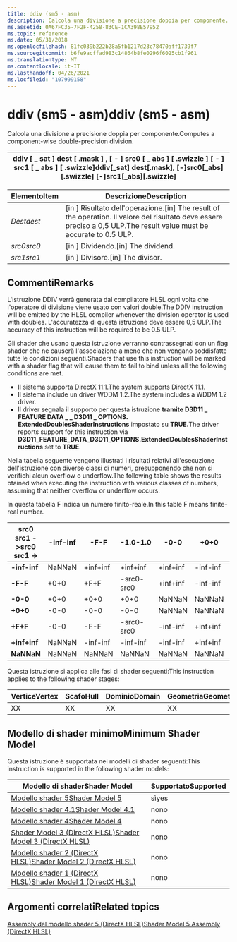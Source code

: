 ```yaml
---
title: ddiv (sm5 - asm)
description: Calcola una divisione a precisione doppia per componente.
ms.assetid: 0A67FC35-7F2F-4258-83CE-1CA398E57952
ms.topic: reference
ms.date: 05/31/2018
ms.openlocfilehash: 81fc039b222b28a5fb1217d23c78470aff1739f7
ms.sourcegitcommit: b6fe9acffad983c14864b8fe0296f6025cb1f961
ms.translationtype: MT
ms.contentlocale: it-IT
ms.lasthandoff: 04/26/2021
ms.locfileid: "107999158"
---
```

# <a name="ddiv-sm5---asm"></a><span data-ttu-id="a8901-103">ddiv (sm5 - asm)</span><span class="sxs-lookup"><span data-stu-id="a8901-103">ddiv (sm5 - asm)</span></span>

<span data-ttu-id="a8901-104">Calcola una divisione a precisione doppia per componente.</span><span class="sxs-lookup"><span data-stu-id="a8901-104">Computes a component-wise double-precision division.</span></span>



| <span data-ttu-id="a8901-105">ddiv \[ \_ sat \] dest \[ .mask \] , \[ - \] src0 \[ \_ abs \] \[ .swizzle \] \[ - \] src1 \[ \_ abs \] \[ .swizzle\]</span><span class="sxs-lookup"><span data-stu-id="a8901-105">ddiv\[\_sat\] dest\[.mask\], \[-\]src0\[\_abs\]\[.swizzle\] \[-\]src1\[\_abs\]\[.swizzle\]</span></span> |
|--------------------------------------------------------------------------------------------|



 



| <span data-ttu-id="a8901-106">Elemento</span><span class="sxs-lookup"><span data-stu-id="a8901-106">Item</span></span>                                                            | <span data-ttu-id="a8901-107">Descrizione</span><span class="sxs-lookup"><span data-stu-id="a8901-107">Description</span></span>                                                                                   |
|-----------------------------------------------------------------|-----------------------------------------------------------------------------------------------|
| <span data-ttu-id="a8901-108"><span id="dest"></span><span id="DEST"></span>*Dest*</span><span class="sxs-lookup"><span data-stu-id="a8901-108"><span id="dest"></span><span id="DEST"></span>*dest*</span></span><br/> | <span data-ttu-id="a8901-109">\[in \] Risultato dell'operazione.</span><span class="sxs-lookup"><span data-stu-id="a8901-109">\[in\] The result of the operation.</span></span> <span data-ttu-id="a8901-110">Il valore del risultato deve essere preciso a 0,5 ULP.</span><span class="sxs-lookup"><span data-stu-id="a8901-110">The result value must be accurate to 0.5 ULP.</span></span> <br/> |
| <span data-ttu-id="a8901-111"><span id="src0"></span><span id="SRC0"></span>*src0*</span><span class="sxs-lookup"><span data-stu-id="a8901-111"><span id="src0"></span><span id="SRC0"></span>*src0*</span></span><br/> | <span data-ttu-id="a8901-112">\[in \] Dividendo.</span><span class="sxs-lookup"><span data-stu-id="a8901-112">\[in\] The dividend.</span></span><br/>                                                               |
| <span data-ttu-id="a8901-113"><span id="src1"></span><span id="SRC1"></span>*src1*</span><span class="sxs-lookup"><span data-stu-id="a8901-113"><span id="src1"></span><span id="SRC1"></span>*src1*</span></span><br/> | <span data-ttu-id="a8901-114">\[in \] Divisore.</span><span class="sxs-lookup"><span data-stu-id="a8901-114">\[in\] The divisor.</span></span><br/>                                                                |



 

## <a name="remarks"></a><span data-ttu-id="a8901-115">Commenti</span><span class="sxs-lookup"><span data-stu-id="a8901-115">Remarks</span></span>

<span data-ttu-id="a8901-116">L'istruzione DDIV verrà generata dal compilatore HLSL ogni volta che l'operatore di divisione viene usato con valori double.</span><span class="sxs-lookup"><span data-stu-id="a8901-116">The DDIV instruction will be emitted by the HLSL compiler whenever the division operator is used with doubles.</span></span> <span data-ttu-id="a8901-117">L'accuratezza di questa istruzione deve essere 0,5 ULP.</span><span class="sxs-lookup"><span data-stu-id="a8901-117">The accuracy of this instruction will be required to be 0.5 ULP.</span></span>

<span data-ttu-id="a8901-118">Gli shader che usano questa istruzione verranno contrassegnati con un flag shader che ne causerà l'associazione a meno che non vengano soddisfatte tutte le condizioni seguenti.</span><span class="sxs-lookup"><span data-stu-id="a8901-118">Shaders that use this instruction will be marked with a shader flag that will cause them to fail to bind unless all the following conditions are met.</span></span>

-   <span data-ttu-id="a8901-119">Il sistema supporta DirectX 11.1.</span><span class="sxs-lookup"><span data-stu-id="a8901-119">The system supports DirectX 11.1.</span></span>
-   <span data-ttu-id="a8901-120">Il sistema include un driver WDDM 1.2.</span><span class="sxs-lookup"><span data-stu-id="a8901-120">The system includes a WDDM 1.2 driver.</span></span>
-   <span data-ttu-id="a8901-121">Il driver segnala il supporto per questa istruzione **tramite D3D11 \_ FEATURE DATA \_ \_ D3D11 \_ OPTIONS. ExtendedDoublesShaderInstructions** impostato su **TRUE.**</span><span class="sxs-lookup"><span data-stu-id="a8901-121">The driver reports support for this instruction via **D3D11\_FEATURE\_DATA\_D3D11\_OPTIONS.ExtendedDoublesShaderInstructions** set to **TRUE**.</span></span>

<span data-ttu-id="a8901-122">Nella tabella seguente vengono illustrati i risultati relativi all'esecuzione dell'istruzione con diverse classi di numeri, presupponendo che non si verifichi alcun overflow o underflow.</span><span class="sxs-lookup"><span data-stu-id="a8901-122">The following table shows the results btained when executing the instruction with various classes of numbers, assuming that neither overflow or underflow occurs.</span></span>

<span data-ttu-id="a8901-123">In questa tabella F indica un numero finito-reale.</span><span class="sxs-lookup"><span data-stu-id="a8901-123">In this table F means finite-real number.</span></span>



| <span data-ttu-id="a8901-124">**src0 src1 ->**</span><span class="sxs-lookup"><span data-stu-id="a8901-124">**src0 src1 ->**</span></span> | <span data-ttu-id="a8901-125">**-inf**</span><span class="sxs-lookup"><span data-stu-id="a8901-125">**-inf**</span></span> | <span data-ttu-id="a8901-126">**-F**</span><span class="sxs-lookup"><span data-stu-id="a8901-126">**-F**</span></span> | <span data-ttu-id="a8901-127">**-1.0**</span><span class="sxs-lookup"><span data-stu-id="a8901-127">**-1.0**</span></span> | <span data-ttu-id="a8901-128">**-0**</span><span class="sxs-lookup"><span data-stu-id="a8901-128">**-0**</span></span> | <span data-ttu-id="a8901-129">**+0**</span><span class="sxs-lookup"><span data-stu-id="a8901-129">**+0**</span></span> | <span data-ttu-id="a8901-130">**+1.0**</span><span class="sxs-lookup"><span data-stu-id="a8901-130">**+1.0**</span></span> | <span data-ttu-id="a8901-131">**+F**</span><span class="sxs-lookup"><span data-stu-id="a8901-131">**+F**</span></span> | <span data-ttu-id="a8901-132">**+inf**</span><span class="sxs-lookup"><span data-stu-id="a8901-132">**+inf**</span></span> | <span data-ttu-id="a8901-133">**NaN**</span><span class="sxs-lookup"><span data-stu-id="a8901-133">**NaN**</span></span> |
|---------------------|----------|--------|----------|--------|--------|----------|--------|----------|---------|
| <span data-ttu-id="a8901-134">**-inf**</span><span class="sxs-lookup"><span data-stu-id="a8901-134">**-inf**</span></span>            | <span data-ttu-id="a8901-135">NaN</span><span class="sxs-lookup"><span data-stu-id="a8901-135">NaN</span></span>      | <span data-ttu-id="a8901-136">+inf</span><span class="sxs-lookup"><span data-stu-id="a8901-136">+inf</span></span>   | <span data-ttu-id="a8901-137">+inf</span><span class="sxs-lookup"><span data-stu-id="a8901-137">+inf</span></span>     | <span data-ttu-id="a8901-138">+inf</span><span class="sxs-lookup"><span data-stu-id="a8901-138">+inf</span></span>   | <span data-ttu-id="a8901-139">-inf</span><span class="sxs-lookup"><span data-stu-id="a8901-139">-inf</span></span>   | <span data-ttu-id="a8901-140">-inf</span><span class="sxs-lookup"><span data-stu-id="a8901-140">-inf</span></span>     | <span data-ttu-id="a8901-141">-inf</span><span class="sxs-lookup"><span data-stu-id="a8901-141">-inf</span></span>   | <span data-ttu-id="a8901-142">NaN</span><span class="sxs-lookup"><span data-stu-id="a8901-142">NaN</span></span>      | <span data-ttu-id="a8901-143">NaN</span><span class="sxs-lookup"><span data-stu-id="a8901-143">NaN</span></span>     |
| <span data-ttu-id="a8901-144">**-F**</span><span class="sxs-lookup"><span data-stu-id="a8901-144">**-F**</span></span>              | <span data-ttu-id="a8901-145">+0</span><span class="sxs-lookup"><span data-stu-id="a8901-145">+0</span></span>       | <span data-ttu-id="a8901-146">+F</span><span class="sxs-lookup"><span data-stu-id="a8901-146">+F</span></span>     | <span data-ttu-id="a8901-147">-src0</span><span class="sxs-lookup"><span data-stu-id="a8901-147">-src0</span></span>    | <span data-ttu-id="a8901-148">+inf</span><span class="sxs-lookup"><span data-stu-id="a8901-148">+inf</span></span>   | <span data-ttu-id="a8901-149">-inf</span><span class="sxs-lookup"><span data-stu-id="a8901-149">-inf</span></span>   | <span data-ttu-id="a8901-150">src0</span><span class="sxs-lookup"><span data-stu-id="a8901-150">src0</span></span>     | <span data-ttu-id="a8901-151">-F</span><span class="sxs-lookup"><span data-stu-id="a8901-151">-F</span></span>     | <span data-ttu-id="a8901-152">-0</span><span class="sxs-lookup"><span data-stu-id="a8901-152">-0</span></span>       | <span data-ttu-id="a8901-153">NaN</span><span class="sxs-lookup"><span data-stu-id="a8901-153">NaN</span></span>     |
| <span data-ttu-id="a8901-154">**-0**</span><span class="sxs-lookup"><span data-stu-id="a8901-154">**-0**</span></span>              | <span data-ttu-id="a8901-155">+0</span><span class="sxs-lookup"><span data-stu-id="a8901-155">+0</span></span>       | <span data-ttu-id="a8901-156">+0</span><span class="sxs-lookup"><span data-stu-id="a8901-156">+0</span></span>     | <span data-ttu-id="a8901-157">+0</span><span class="sxs-lookup"><span data-stu-id="a8901-157">+0</span></span>       | <span data-ttu-id="a8901-158">NaN</span><span class="sxs-lookup"><span data-stu-id="a8901-158">NaN</span></span>    | <span data-ttu-id="a8901-159">NaN</span><span class="sxs-lookup"><span data-stu-id="a8901-159">NaN</span></span>    | <span data-ttu-id="a8901-160">-0</span><span class="sxs-lookup"><span data-stu-id="a8901-160">-0</span></span>       | <span data-ttu-id="a8901-161">-0</span><span class="sxs-lookup"><span data-stu-id="a8901-161">-0</span></span>     | <span data-ttu-id="a8901-162">-0</span><span class="sxs-lookup"><span data-stu-id="a8901-162">-0</span></span>       | <span data-ttu-id="a8901-163">NaN</span><span class="sxs-lookup"><span data-stu-id="a8901-163">NaN</span></span>     |
| <span data-ttu-id="a8901-164">**+0**</span><span class="sxs-lookup"><span data-stu-id="a8901-164">**+0**</span></span>              | <span data-ttu-id="a8901-165">-0</span><span class="sxs-lookup"><span data-stu-id="a8901-165">-0</span></span>       | <span data-ttu-id="a8901-166">-0</span><span class="sxs-lookup"><span data-stu-id="a8901-166">-0</span></span>     | <span data-ttu-id="a8901-167">-0</span><span class="sxs-lookup"><span data-stu-id="a8901-167">-0</span></span>       | <span data-ttu-id="a8901-168">NaN</span><span class="sxs-lookup"><span data-stu-id="a8901-168">NaN</span></span>    | <span data-ttu-id="a8901-169">NaN</span><span class="sxs-lookup"><span data-stu-id="a8901-169">NaN</span></span>    | <span data-ttu-id="a8901-170">+0</span><span class="sxs-lookup"><span data-stu-id="a8901-170">+0</span></span>       | <span data-ttu-id="a8901-171">+0</span><span class="sxs-lookup"><span data-stu-id="a8901-171">+0</span></span>     | <span data-ttu-id="a8901-172">+0</span><span class="sxs-lookup"><span data-stu-id="a8901-172">+0</span></span>       | <span data-ttu-id="a8901-173">NaN</span><span class="sxs-lookup"><span data-stu-id="a8901-173">NaN</span></span>     |
| <span data-ttu-id="a8901-174">**+F**</span><span class="sxs-lookup"><span data-stu-id="a8901-174">**+F**</span></span>              | <span data-ttu-id="a8901-175">-0</span><span class="sxs-lookup"><span data-stu-id="a8901-175">-0</span></span>       | <span data-ttu-id="a8901-176">-F</span><span class="sxs-lookup"><span data-stu-id="a8901-176">-F</span></span>     | <span data-ttu-id="a8901-177">-src0</span><span class="sxs-lookup"><span data-stu-id="a8901-177">-src0</span></span>    | <span data-ttu-id="a8901-178">-inf</span><span class="sxs-lookup"><span data-stu-id="a8901-178">-inf</span></span>   | <span data-ttu-id="a8901-179">+inf</span><span class="sxs-lookup"><span data-stu-id="a8901-179">+inf</span></span>   | <span data-ttu-id="a8901-180">src0</span><span class="sxs-lookup"><span data-stu-id="a8901-180">src0</span></span>     | <span data-ttu-id="a8901-181">+F</span><span class="sxs-lookup"><span data-stu-id="a8901-181">+F</span></span>     | <span data-ttu-id="a8901-182">+0</span><span class="sxs-lookup"><span data-stu-id="a8901-182">+0</span></span>       | <span data-ttu-id="a8901-183">NaN</span><span class="sxs-lookup"><span data-stu-id="a8901-183">NaN</span></span>     |
| <span data-ttu-id="a8901-184">**+inf**</span><span class="sxs-lookup"><span data-stu-id="a8901-184">**+inf**</span></span>            | <span data-ttu-id="a8901-185">NaN</span><span class="sxs-lookup"><span data-stu-id="a8901-185">NaN</span></span>      | <span data-ttu-id="a8901-186">-inf</span><span class="sxs-lookup"><span data-stu-id="a8901-186">-inf</span></span>   | <span data-ttu-id="a8901-187">-inf</span><span class="sxs-lookup"><span data-stu-id="a8901-187">-inf</span></span>     | <span data-ttu-id="a8901-188">-inf</span><span class="sxs-lookup"><span data-stu-id="a8901-188">-inf</span></span>   | <span data-ttu-id="a8901-189">+inf</span><span class="sxs-lookup"><span data-stu-id="a8901-189">+inf</span></span>   | <span data-ttu-id="a8901-190">+inf</span><span class="sxs-lookup"><span data-stu-id="a8901-190">+inf</span></span>     | <span data-ttu-id="a8901-191">+inf</span><span class="sxs-lookup"><span data-stu-id="a8901-191">+inf</span></span>   | <span data-ttu-id="a8901-192">NaN</span><span class="sxs-lookup"><span data-stu-id="a8901-192">NaN</span></span>      | <span data-ttu-id="a8901-193">NaN</span><span class="sxs-lookup"><span data-stu-id="a8901-193">NaN</span></span>     |
| <span data-ttu-id="a8901-194">**NaN**</span><span class="sxs-lookup"><span data-stu-id="a8901-194">**NaN**</span></span>             | <span data-ttu-id="a8901-195">NaN</span><span class="sxs-lookup"><span data-stu-id="a8901-195">NaN</span></span>      | <span data-ttu-id="a8901-196">NaN</span><span class="sxs-lookup"><span data-stu-id="a8901-196">NaN</span></span>    | <span data-ttu-id="a8901-197">NaN</span><span class="sxs-lookup"><span data-stu-id="a8901-197">NaN</span></span>      | <span data-ttu-id="a8901-198">NaN</span><span class="sxs-lookup"><span data-stu-id="a8901-198">NaN</span></span>    | <span data-ttu-id="a8901-199">NaN</span><span class="sxs-lookup"><span data-stu-id="a8901-199">NaN</span></span>    | <span data-ttu-id="a8901-200">NaN</span><span class="sxs-lookup"><span data-stu-id="a8901-200">NaN</span></span>      | <span data-ttu-id="a8901-201">NaN</span><span class="sxs-lookup"><span data-stu-id="a8901-201">NaN</span></span>    | <span data-ttu-id="a8901-202">NaN</span><span class="sxs-lookup"><span data-stu-id="a8901-202">NaN</span></span>      | <span data-ttu-id="a8901-203">NaN</span><span class="sxs-lookup"><span data-stu-id="a8901-203">NaN</span></span>     |



 

<span data-ttu-id="a8901-204">Questa istruzione si applica alle fasi di shader seguenti:</span><span class="sxs-lookup"><span data-stu-id="a8901-204">This instruction applies to the following shader stages:</span></span>



| <span data-ttu-id="a8901-205">Vertice</span><span class="sxs-lookup"><span data-stu-id="a8901-205">Vertex</span></span> | <span data-ttu-id="a8901-206">Scafo</span><span class="sxs-lookup"><span data-stu-id="a8901-206">Hull</span></span> | <span data-ttu-id="a8901-207">Dominio</span><span class="sxs-lookup"><span data-stu-id="a8901-207">Domain</span></span> | <span data-ttu-id="a8901-208">Geometria</span><span class="sxs-lookup"><span data-stu-id="a8901-208">Geometry</span></span> | <span data-ttu-id="a8901-209">Pixel</span><span class="sxs-lookup"><span data-stu-id="a8901-209">Pixel</span></span> | <span data-ttu-id="a8901-210">Calcolo</span><span class="sxs-lookup"><span data-stu-id="a8901-210">Compute</span></span> |
|--------|------|--------|----------|-------|---------|
| <span data-ttu-id="a8901-211">X</span><span class="sxs-lookup"><span data-stu-id="a8901-211">X</span></span>      | <span data-ttu-id="a8901-212">X</span><span class="sxs-lookup"><span data-stu-id="a8901-212">X</span></span>    | <span data-ttu-id="a8901-213">X</span><span class="sxs-lookup"><span data-stu-id="a8901-213">X</span></span>      | <span data-ttu-id="a8901-214">X</span><span class="sxs-lookup"><span data-stu-id="a8901-214">X</span></span>        | <span data-ttu-id="a8901-215">X</span><span class="sxs-lookup"><span data-stu-id="a8901-215">X</span></span>     | <span data-ttu-id="a8901-216">X</span><span class="sxs-lookup"><span data-stu-id="a8901-216">X</span></span>       |



 

## <a name="minimum-shader-model"></a><span data-ttu-id="a8901-217">Modello di shader minimo</span><span class="sxs-lookup"><span data-stu-id="a8901-217">Minimum Shader Model</span></span>

<span data-ttu-id="a8901-218">Questa istruzione è supportata nei modelli di shader seguenti:</span><span class="sxs-lookup"><span data-stu-id="a8901-218">This instruction is supported in the following shader models:</span></span>



| <span data-ttu-id="a8901-219">Modello di shader</span><span class="sxs-lookup"><span data-stu-id="a8901-219">Shader Model</span></span>                                              | <span data-ttu-id="a8901-220">Supportato</span><span class="sxs-lookup"><span data-stu-id="a8901-220">Supported</span></span> |
|-----------------------------------------------------------|-----------|
| [<span data-ttu-id="a8901-221">Modello shader 5</span><span class="sxs-lookup"><span data-stu-id="a8901-221">Shader Model 5</span></span>](d3d11-graphics-reference-sm5.md)        | <span data-ttu-id="a8901-222">sì</span><span class="sxs-lookup"><span data-stu-id="a8901-222">yes</span></span>       |
| [<span data-ttu-id="a8901-223">Modello shader 4.1</span><span class="sxs-lookup"><span data-stu-id="a8901-223">Shader Model 4.1</span></span>](dx-graphics-hlsl-sm4.md)              | <span data-ttu-id="a8901-224">no</span><span class="sxs-lookup"><span data-stu-id="a8901-224">no</span></span>        |
| [<span data-ttu-id="a8901-225">Modello shader 4</span><span class="sxs-lookup"><span data-stu-id="a8901-225">Shader Model 4</span></span>](dx-graphics-hlsl-sm4.md)                | <span data-ttu-id="a8901-226">no</span><span class="sxs-lookup"><span data-stu-id="a8901-226">no</span></span>        |
| [<span data-ttu-id="a8901-227">Shader Model 3 (DirectX HLSL)</span><span class="sxs-lookup"><span data-stu-id="a8901-227">Shader Model 3 (DirectX HLSL)</span></span>](dx-graphics-hlsl-sm3.md) | <span data-ttu-id="a8901-228">no</span><span class="sxs-lookup"><span data-stu-id="a8901-228">no</span></span>        |
| [<span data-ttu-id="a8901-229">Modello shader 2 (DirectX HLSL)</span><span class="sxs-lookup"><span data-stu-id="a8901-229">Shader Model 2 (DirectX HLSL)</span></span>](dx-graphics-hlsl-sm2.md) | <span data-ttu-id="a8901-230">no</span><span class="sxs-lookup"><span data-stu-id="a8901-230">no</span></span>        |
| [<span data-ttu-id="a8901-231">Modello shader 1 (DirectX HLSL)</span><span class="sxs-lookup"><span data-stu-id="a8901-231">Shader Model 1 (DirectX HLSL)</span></span>](dx-graphics-hlsl-sm1.md) | <span data-ttu-id="a8901-232">no</span><span class="sxs-lookup"><span data-stu-id="a8901-232">no</span></span>        |



 

## <a name="related-topics"></a><span data-ttu-id="a8901-233">Argomenti correlati</span><span class="sxs-lookup"><span data-stu-id="a8901-233">Related topics</span></span>

<dl> <dt>

[<span data-ttu-id="a8901-234">Assembly del modello shader 5 (DirectX HLSL)</span><span class="sxs-lookup"><span data-stu-id="a8901-234">Shader Model 5 Assembly (DirectX HLSL)</span></span>](shader-model-5-assembly--directx-hlsl-.md)
</dt> </dl>

 

 





